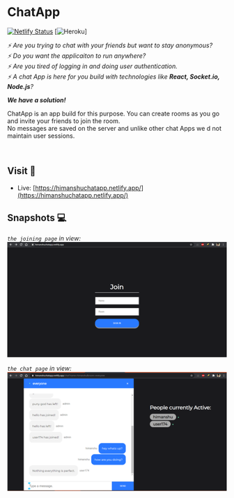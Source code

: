 # ChatApp
[![Netlify Status](https://api.netlify.com/api/v1/badges/a83a6bcd-c792-4721-bf1d-72420be0820f/deploy-status)](https://app.netlify.com/sites/himanshuchatapp/deploys)
[![Heroku](https://heroku-badge.herokuapp.com/?app=himanshuchat-app)]

<em>
  
  :zap: Are you trying to chat with your friends but want to stay anonymous? <br/>
  :zap: Do you want the applicaiton to run anywhere? <br/>
  :zap: Are you tired of logging in and doing user authentication. <br/>
  :zap: A chat App is here for you build with technologies like **React, Socket.io, Node.js**? <br/>

</em>

***We have a solution!***

ChatApp is an app build for this purpose. You can create rooms as you go and invite your friends to join the room. <br/> No messages are saved on the server and unlike other chat Apps we d not maintain user sessions.

<br/>

## Visit :checkered_flag:

* Live: [https://himanshuchatapp.netlify.app/](https://himanshuchatapp.netlify.app/)

## Snapshots :computer:

*`the joining page` in view:*
![join page](assets/joinscreen.png)

*`the chat page` in view:*
![chat page](assets/chatscreen.png)




